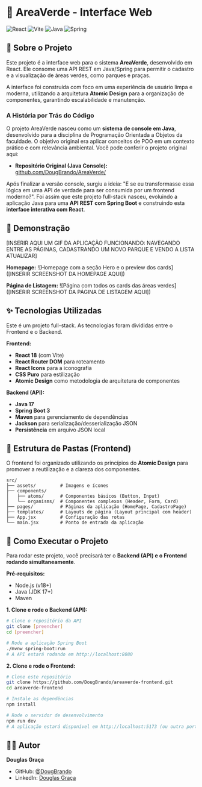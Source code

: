 # 🌳 AreaVerde - Interface Web

![React](https://img.shields.io/badge/React-20232A?style=for-the-badge&logo=react&logoColor=61DAFB)
![Vite](https://img.shields.io/badge/Vite-646CFF?style=for-the-badge&logo=vite&logoColor=white)
![Java](https://img.shields.io/badge/Java-ED8B00?style=for-the-badge&logo=openjdk&logoColor=white)
![Spring](https://img.shields.io/badge/Spring-6DB33F?style=for-the-badge&logo=spring&logoColor=white)

## 📖 Sobre o Projeto

Este projeto é a interface web para o sistema **AreaVerde**, desenvolvido em React. Ele consome uma API REST em Java/Spring para permitir o cadastro e a visualização de áreas verdes, como parques e praças.

A interface foi construída com foco em uma experiência de usuário limpa e moderna, utilizando a arquitetura **Atomic Design** para a organização de componentes, garantindo escalabilidade e manutenção.

### A História por Trás do Código

O projeto AreaVerde nasceu como um **sistema de console em Java**, desenvolvido para a disciplina de Programação Orientada a Objetos da faculdade. O objetivo original era aplicar conceitos de POO em um contexto prático e com relevância ambiental. Você pode conferir o projeto original aqui:

* **Repositório Original (Java Console):** [github.com/DougBrando/AreaVerde/](https://github.com/DougBrando/AreaVerde/)

Após finalizar a versão console, surgiu a ideia: "E se eu transformasse essa lógica em uma API de verdade para ser consumida por um frontend moderno?". Foi assim que este projeto full-stack nasceu, evoluindo a aplicação Java para uma **API REST com Spring Boot** e construindo esta **interface interativa com React**.

## 📸 Demonstração

[INSERIR AQUI UM GIF DA APLICAÇÃO FUNCIONANDO: NAVEGANDO ENTRE AS PÁGINAS, CADASTRANDO UM NOVO PARQUE E VENDO A LISTA ATUALIZAR]

**Homepage:**
![Homepage com a seção Hero e o preview dos cards]([INSERIR SCREENSHOT DA HOMEPAGE AQUI])

**Página de Listagem:**
![Página com todos os cards das áreas verdes]([INSERIR SCREENSHOT DA PÁGINA DE LISTAGEM AQUI])

## ✨ Tecnologias Utilizadas

Este é um projeto full-stack. As tecnologias foram divididas entre o Frontend e o Backend.

**Frontend:**
* **React 18** (com Vite)
* **React Router DOM** para roteamento
* **React Icons** para a iconografia
* **CSS Puro** para estilização
* **Atomic Design** como metodologia de arquitetura de componentes

**Backend (API):**
* **Java 17**
* **Spring Boot 3**
* **Maven** para gerenciamento de dependências
* **Jackson** para serialização/desserialização JSON
* **Persistência** em arquivo JSON local

## 📂 Estrutura de Pastas (Frontend)

O frontend foi organizado utilizando os princípios do **Atomic Design** para promover a reutilização e a clareza dos componentes.

```
src/
├── assets/         # Imagens e ícones
├── components/
│   ├── atoms/      # Componentes básicos (Button, Input)
│   └── organisms/  # Componentes complexos (Header, Form, Card)
├── pages/          # Páginas da aplicação (HomePage, CadastroPage)
├── templates/      # Layouts de página (Layout principal com header)
├── App.jsx         # Configuração das rotas
└── main.jsx        # Ponto de entrada da aplicação
```

## 🚀 Como Executar o Projeto

Para rodar este projeto, você precisará ter o **Backend (API) e o Frontend rodando simultaneamente**.

**Pré-requisitos:**
* Node.js (v18+)
* Java (JDK 17+)
* Maven

**1. Clone e rode o Backend (API):**
```bash
# Clone o repositório da API 
git clone [preencher]
cd [preencher]

# Rode a aplicação Spring Boot
./mvnw spring-boot:run
# A API estará rodando em http://localhost:8080
```

**2. Clone e rode o Frontend:**
```bash
# Clone este repositório
git clone https://github.com/DougBrando/areaverde-frontend.git
cd areaverde-frontend

# Instale as dependências
npm install

# Rode o servidor de desenvolvimento
npm run dev
# A aplicação estará disponível em http://localhost:5173 (ou outra porta indicada)
```

## 👨‍💻 Autor

**Douglas Graça**

* GitHub: [@DougBrando](https://github.com/DougBrando)
* LinkedIn: [Douglas Graça](https://www.linkedin.com/in/douglas-graca/)